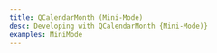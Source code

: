 ```yaml
---
title: QCalendarMonth (Mini-Mode)
desc: Developing with QCalendarMonth {Mini-Mode)}
examples: MiniMode
---
```


<script import>
import QCalendarMonthApi from '@quasar/quasar-ui-qcalendar/dist/api/QCalendarMonth.json'
</script>

<MarkdownApi :api="QCalendarMonthApi" name="QCalendarMonth"/>

<MarkdownExample title="Mode Breakpoint" file="MiniModeBreakpoint" no-github no-edit/>
<MarkdownExample title="Mode Dark" file="MiniModeDark" no-github no-edit/>
<MarkdownExample title="Mode Date Type" file="MiniModeDateType" no-github no-edit/>
<MarkdownExample title="Mode Disabled Before After" file="MiniModeDisabledBeforeAfter" no-github no-edit/>
<MarkdownExample title="Mode Disabled Days" file="MiniModeDisabledDays" no-github no-edit/>
<MarkdownExample title="Mode Disabled Weekdays" file="MiniModeDisabledWeekdays" no-github no-edit/>
<MarkdownExample title="Mode First Day Monday" file="MiniModeFirstDayMonday" no-github no-edit/>
<MarkdownExample title="Mode Five Day Workweek" file="MiniModeFiveDayWorkweek" no-github no-edit/>
<MarkdownExample title="Mode Locale" file="MiniModeLocale" no-github no-edit/>
<MarkdownExample title="Mode Min Weekday Label" file="MiniModeMinWeekdayLabel" no-github no-edit/>
<MarkdownExample title="Mode Min Weeks" file="MiniModeMinWeeks" no-github no-edit/>
<MarkdownExample title="Mode Multi Month Selection" file="MiniModeMultiMonthSelection" no-github no-edit/>
<MarkdownExample title="Mode Navigation" file="MiniModeNavigation" no-github no-edit/>
<MarkdownExample title="Mode No Active Date" file="MiniModeNoActiveDate" no-github no-edit/>
<MarkdownExample title="Mode No Outside Days" file="MiniModeNoOutsideDays" no-github no-edit/>
<MarkdownExample title="Mode Now" file="MiniModeNow" no-github no-edit/>
<MarkdownExample title="Mode Q Input" file="MiniModeQInput" no-github no-edit/>
<MarkdownExample title="Mode Selected Dates" file="MiniModeSelectedDates" no-github no-edit/>
<MarkdownExample title="Mode Selection" file="MiniModeSelection" no-github no-edit/>
<MarkdownExample title="Mode Theme" file="MiniModeTheme" no-github no-edit/>
<MarkdownExample title="Mode Workweeks" file="MiniModeWorkweeks" no-github no-edit/>
